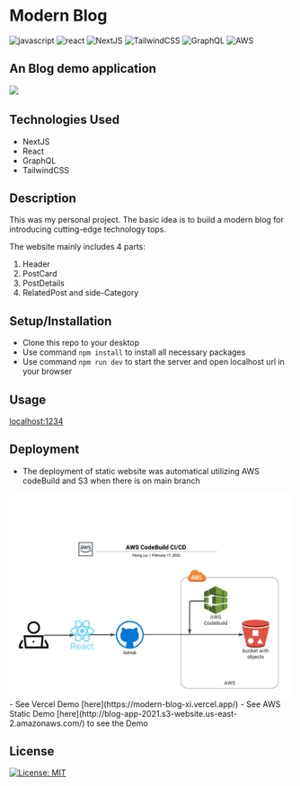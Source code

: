 # Modern Blog
![javascript](https://img.shields.io/badge/JavaScript-20232A?style=for-the-badge&logo=javascript&logoColor=F7DF1E)
![react](https://img.shields.io/badge/React-20232A?style=for-the-badge&logo=react&logoColor=61DAFB)
![NextJS](https://img.shields.io/badge/next.js-000000?style=for-the-badge&logo=nextdotjs&logoColor=white)
![TailwindCSS](https://img.shields.io/badge/Tailwind_CSS-38B2AC?style=for-the-badge&logo=tailwind-css&logoColor=white)
![GraphQL](https://img.shields.io/badge/GraphQl-E10098?style=for-the-badge&logo=graphql&logoColor=white)
![AWS](https://img.shields.io/badge/Amazon_AWS-FF9900?style=for-the-badge&logo=amazonaws&logoColor=white)

## An Blog demo application

<img src="BlogDemo.gif" />

## Technologies Used
 * NextJS
 * React
 * GraphQL
 * TailwindCSS

## Description

This was my personal project. The basic idea is to build a modern blog for introducing cutting-edge technology tops.

The website mainly includes 4 parts:
 1. Header
 2. PostCard
 3. PostDetails
 4. RelatedPost and side-Category

## Setup/Installation

- Clone this repo to your desktop
- Use command `npm install` to install all necessary packages
- Use command `npm run dev` to start the server and open localhost url in your browser

## Usage

[localhost:1234](localhost:1234)

## Deployment
- The deployment of static website was automatical utilizing AWS codeBuild and S3 when there is on main branch
<img src='CICD.png'>
- See Vercel Demo [here](https://modern-blog-xi.vercel.app/)
- See AWS Static Demo [here](http://blog-app-2021.s3-website.us-east-2.amazonaws.com/) to see the Demo

## License

[![License: MIT](https://img.shields.io/badge/License-MIT-yellow.svg)](https://opensource.org/licenses/MIT)